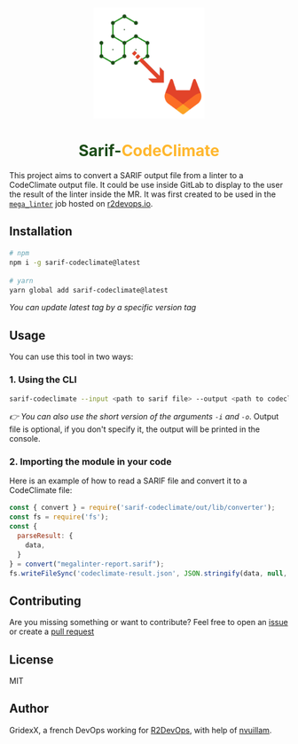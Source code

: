 <h1 align="center" style="color:#1b4c17">
  <img src="./assets/sarif-codeclimate.png" width="200">
  <br>
  <br>
  Sarif-<span style="color:#ffb72e">CodeClimate</span> 
</h1>

This project aims to convert a SARIF output file from a linter to a CodeClimate output file.
It could be use inside GitLab to display to the user the result of the linter inside the MR.
It was first created to be used in the [`mega_linter`](https://r2devops.io/_/r2devops-bot/mega_linter) job hosted on [r2devops.io](r2devops.io).

## Installation

```bash
# npm
npm i -g sarif-codeclimate@latest

# yarn 
yarn global add sarif-codeclimate@latest

```
*You can update latest tag by a specific version tag*

## Usage

You can use this tool in two ways:

### 1. Using the CLI



```bash
sarif-codeclimate --input <path to sarif file> --output <path to codeclimate file>
```
*👉 You can also use the short version of the arguments `-i` and `-o`*.
Output file is optional, if you don't specify it, the output will be printed in the console.


### 2. Importing the module in your code

Here is an example of how to read a SARIF file and convert it to a CodeClimate file:


```javascript
const { convert } = require('sarif-codeclimate/out/lib/converter');
const fs = require('fs');
const {
  parseResult: {
    data,
  }
} = convert("megalinter-report.sarif");
fs.writeFileSync('codeclimate-result.json', JSON.stringify(data, null, 4));


```

## Contributing

Are you missing something or want to contribute? Feel free to open an [issue](https://github.com/GridexX/sarif-codeclimate/issues) or create a [pull request](https://github.com/GridexX/sarif-codeclimate/pulls)

## License
MIT 

## Author
GridexX, a french DevOps working for [R2DevOps](https://r2devops.io), with help of [nvuillam](https://github.com/nvuillam/nvuillam).